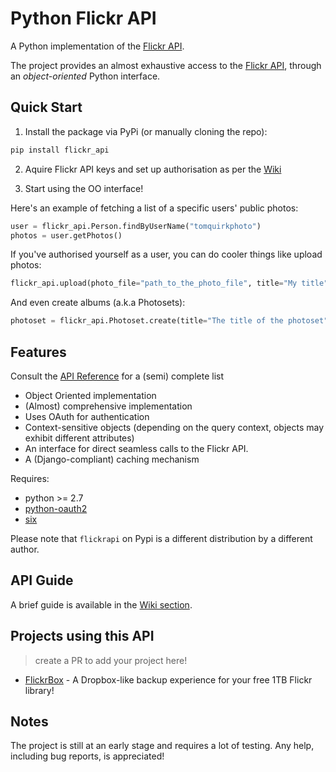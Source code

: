 # Python Flickr API

A Python implementation of the [Flickr API](https://www.flickr.com/services/developer/api/).

The project provides an almost exhaustive access to the [Flickr API](https://www.flickr.com/services/developer/api/), through an *object-oriented* Python interface.

## Quick Start

1. Install the package via PyPi (or manually cloning the repo):

```bash
pip install flickr_api
```

2. Aquire Flickr API keys and set up authorisation as per the [Wiki](https://github.com/alexis-mignon/python-flickr-api/wiki/Flickr-API-Keys-and-Authentication)

3. Start using the OO interface!

Here's an example of fetching a list of a specific users' public photos:

```python
user = flickr_api.Person.findByUserName("tomquirkphoto")
photos = user.getPhotos()
```

If you've authorised yourself as a user, you can do cooler things like upload photos:

```python
flickr_api.upload(photo_file="path_to_the_photo_file", title="My title")
```

And even create albums (a.k.a Photosets):

```python
photoset = flickr_api.Photoset.create(title="The title of the photoset", primary_photo=cover_photo)
```

## Features

Consult the [API Reference](https://github.com/alexis-mignon/python-flickr-api/wiki/API-reference) for a (semi) complete list

* Object Oriented implementation
* (Almost) comprehensive implementation
* Uses OAuth for authentication
* Context-sensitive objects (depending on the query context, objects may exhibit different attributes)
* An interface for direct seamless calls to the Flickr API.
* A (Django-compliant) caching mechanism

Requires:

* python >= 2.7
* [python-oauth2](https://github.com/joestump/python-oauth2)
* [six](https://github.com/benjaminp/six)

Please note that `flickrapi` on Pypi is a different distribution by a different author.

## API Guide

A brief guide is available in the [Wiki section](https://github.com/alexis-mignon/python-flickr-api/wiki/).

## Projects using this API
> create a PR to add your project here!

* [FlickrBox](https://github.com/tomquirk/FlickrBox) - A Dropbox-like backup experience for your free 1TB Flickr library!

## Notes

The project is still at an early stage and requires a lot of testing.
Any help, including bug reports, is appreciated!
